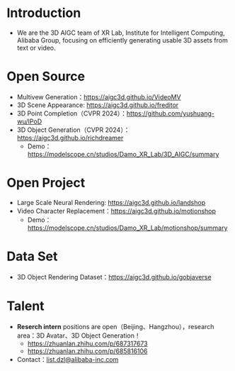 # Introduction
+ We are the 3D AIGC team of XR Lab, Institute for Intelligent Computing, Alibaba Group, focusing on efficiently generating usable 3D assets from text or video.

# Open Source
+ Multivew Generation：https://aigc3d.github.io/VideoMV
+ 3D Scene Appearance: https://aigc3d.github.io/freditor
+ 3D Point Completion（CVPR 2024）：https://github.com/yushuang-wu/IPoD
+ 3D Object Generation（CVPR 2024）：https://aigc3d.github.io/richdreamer
  + Demo：https://modelscope.cn/studios/Damo_XR_Lab/3D_AIGC/summary

# Open Project
+ Large Scale Neural Rendering: https://aigc3d.github.io/landshop
+ Video Character Replacement：https://aigc3d.github.io/motionshop
  + Demo：https://modelscope.cn/studios/Damo_XR_Lab/motionshop/summary

# Data Set
+ 3D Object Rendering Dataset：https://aigc3d.github.io/gobjaverse

# Talent
+ **Reserch intern** positions are open（Beijing、Hangzhou），research area：3D Avatar、3D Object Generation！
  + https://zhuanlan.zhihu.com/p/687317673
  + https://zhuanlan.zhihu.com/p/685816106
+ Contact：list.dzl@alibaba-inc.com
